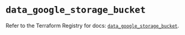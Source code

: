 # `data_google_storage_bucket`

Refer to the Terraform Registry for docs: [`data_google_storage_bucket`](https://registry.terraform.io/providers/hashicorp/google/6.43.0/docs/data-sources/storage_bucket).
